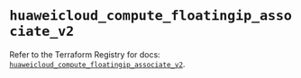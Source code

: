 # `huaweicloud_compute_floatingip_associate_v2`

Refer to the Terraform Registry for docs: [`huaweicloud_compute_floatingip_associate_v2`](https://registry.terraform.io/providers/huaweicloud/huaweicloud/1.71.1/docs/resources/compute_floatingip_associate_v2).
